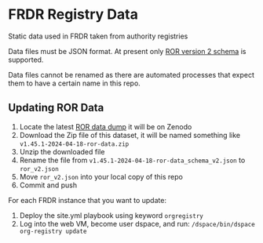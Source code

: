 # FRDR Registry Data
Static data used in FRDR taken from authority registries

Data files must be JSON format. At present only [ROR version 2 schema](https://ror.readme.io/v2/docs/data-structure) is supported.

Data files cannot be renamed as there are automated processes that expect them to have a certain name in this repo.

## Updating ROR Data

1. Locate the latest [ROR data dump](https://ror.readme.io/docs/data-dump) it will be on Zenodo
2. Download the Zip file of this dataset, it will be named something like `v1.45.1-2024-04-18-ror-data.zip`
3. Unzip the downloaded file
4. Rename the file from `v1.45.1-2024-04-18-ror-data_schema_v2.json` to `ror_v2.json`
5. Move `ror_v2.json` into your local copy of this repo
6. Commit and push

For each FRDR instance that you want to update:

1. Deploy the site.yml playbook using keyword `orgregistry`
2. Log into the web VM, become user dspace, and run: `/dspace/bin/dspace org-registry update`
